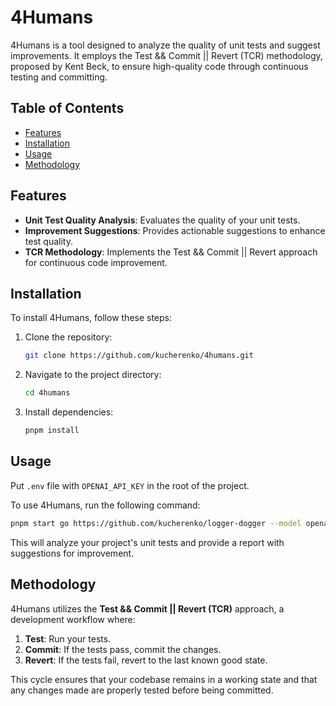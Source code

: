 # 4Humans

4Humans is a tool designed to analyze the quality of unit tests and suggest improvements. It employs the Test && Commit || Revert (TCR) methodology, proposed by Kent Beck, to ensure high-quality code through continuous testing and committing.

## Table of Contents

- [Features](#features)
- [Installation](#installation)
- [Usage](#usage)
- [Methodology](#methodology)

## Features

- **Unit Test Quality Analysis**: Evaluates the quality of your unit tests.
- **Improvement Suggestions**: Provides actionable suggestions to enhance test quality.
- **TCR Methodology**: Implements the Test && Commit || Revert approach for continuous code improvement.

## Installation

To install 4Humans, follow these steps:

1. Clone the repository:

   ```sh
   git clone https://github.com/kucherenko/4humans.git
   ```

2. Navigate to the project directory:

   ```sh
   cd 4humans
   ```

3. Install dependencies:
   ```sh
   pnpm install
   ```

## Usage

Put `.env` file with `OPENAI_API_KEY` in the root of the project.

To use 4Humans, run the following command:

```sh
pnpm start go https://github.com/kucherenko/logger-dogger --model openai
```

This will analyze your project's unit tests and provide a report with suggestions for improvement.

## Methodology

4Humans utilizes the **Test && Commit || Revert (TCR)** approach, a development workflow where:

1. **Test**: Run your tests.
2. **Commit**: If the tests pass, commit the changes.
3. **Revert**: If the tests fail, revert to the last known good state.

This cycle ensures that your codebase remains in a working state and that any changes made are properly tested before being committed.
